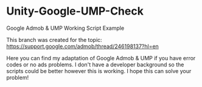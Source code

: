 # Unity-Google-UMP-Check
Google Admob &amp; UMP Working Script Example

This branch was created for the topic: https://support.google.com/admob/thread/246198137?hl=en

Here you can find my adaptation of Google Admob & UMP if you have error codes or no ads problems.
I don't have a developer background so the scripts could be better however this is working.
I hope this can solve your problem! 

